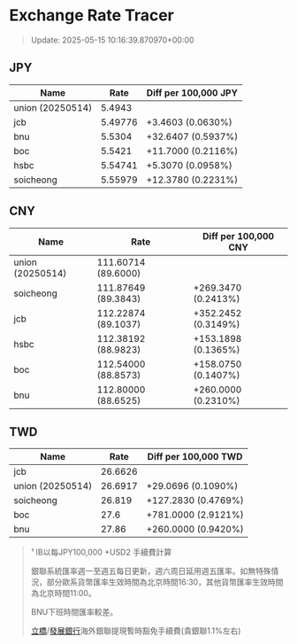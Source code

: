 # Exchange Rate Tracer

> Update: 2025-05-15 10:16:39.870970+00:00

## JPY

| Name             |    Rate | Diff per 100,000 JPY   |
|------------------|---------|------------------------|
| union (20250514) | 5.4943  |                        |
| jcb              | 5.49776 | +3.4603 (0.0630%)      |
| bnu              | 5.5304  | +32.6407 (0.5937%)     |
| boc              | 5.5421  | +11.7000 (0.2116%)     |
| hsbc             | 5.54741 | +5.3070 (0.0958%)      |
| soicheong        | 5.55979 | +12.3780 (0.2231%)     |

## CNY

| Name             | Rate                | Diff per 100,000 CNY   |
|------------------|---------------------|------------------------|
| union (20250514) | 111.60714	(89.6000) |                        |
| soicheong        | 111.87649	(89.3843) | +269.3470 (0.2413%)    |
| jcb              | 112.22874	(89.1037) | +352.2452 (0.3149%)    |
| hsbc             | 112.38192	(88.9823) | +153.1898 (0.1365%)    |
| boc              | 112.54000	(88.8573) | +158.0750 (0.1407%)    |
| bnu              | 112.80000	(88.6525) | +260.0000 (0.2310%)    |

## TWD

| Name             |    Rate | Diff per 100,000 TWD   |
|------------------|---------|------------------------|
| jcb              | 26.6626 |                        |
| union (20250514) | 26.6917 | +29.0696 (0.1090%)     |
| soicheong        | 26.819  | +127.2830 (0.4769%)    |
| boc              | 27.6    | +781.0000 (2.9121%)    |
| bnu              | 27.86   | +260.0000 (0.9420%)    |


> ¹ IB以每JPY100,000 +USD2 手續費計算
>
> 銀聯系統匯率週一至週五每日更新，週六周日延用週五匯率。如無特殊情況，部分歐系貨幣匯率生效時間為北京時間16:30，其他貨幣匯率生效時間為北京時間11:00。
>
> BNU下班時間匯率較差。
>
> [立橋](https://www.wlbank.com.mo/uploads/ueditor/file/20181211/1544536513900230.pdf)/[發展銀行](https://www.mdb.com.mo/Service_Charges_20230728.pdf)海外銀聯提現暫時豁免手續費(貴銀聯1.1%左右)

